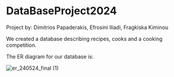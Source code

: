 # DataBaseProject2024
Project by: Dimitrios Papaderakis, Efrosini Iliadi, Fragkiska Kiminou

We created a database describing recipes, cooks and a cooking competition.

The ER diagram for our database is:

![er_240524_final (1)](https://github.com/JPapECE/DataBaseProject2024/assets/163539472/b223b80b-2b76-4325-a043-8ac0e5d0f4af)


